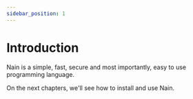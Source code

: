 ```yaml
---
sidebar_position: 1
---
```


# Introduction

Nain is a simple, fast, secure and most importantly, easy to use programming language.

On the next chapters, we'll see how to install and use Nain.
